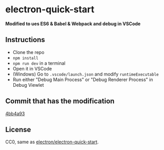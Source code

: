 # electron-quick-start

**Modified to ues ES6 & Babel & Webpack and debug in VSCode**

## Instructions

- Clone the repo
- `npm install`
- `npm run dev` in a terminal
- Open it in VSCode
- (Windows) Go to `.vscode/launch.json` and modify `runtimeExecutable`
- Run either "Debug Main Process" or "Debug Renderer Process" in Debug Viewlet

## Commit that has the modification

[4bb4a93](https://github.com/octref/vscode-electron-debug/commit/4bb4a93388d94e177c00e1c80fd98d89d83d43f7)

## License

CC0, same as [electron/electron-quick-start](https://github.com/electron/electron-quick-start).